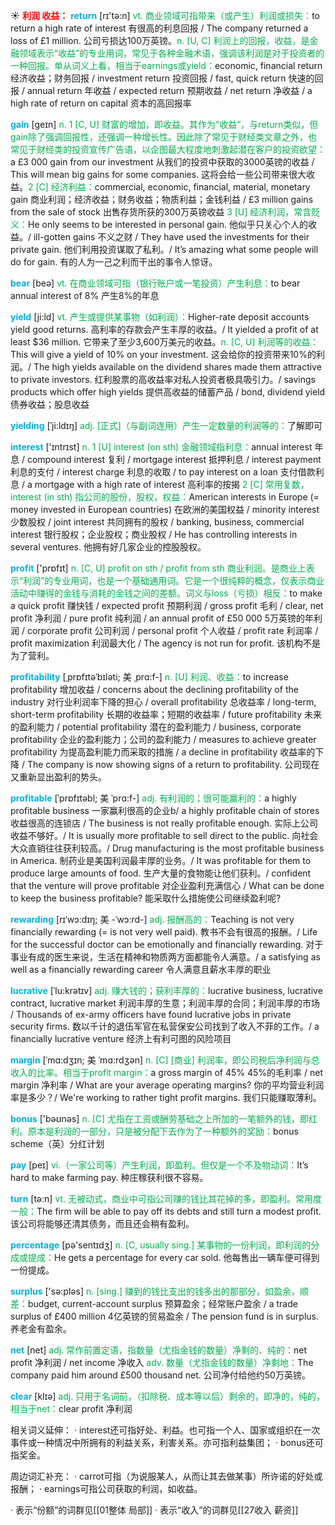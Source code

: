 ☀ <font color="red">**利润 收益：**</font>
<font color="sky blue">**return**</font> [rɪ'tə:n] 
<font color="#00b050">vt. 商业领域可指带来（或产生）利润或损失：</font>to return a high rate of interest 有很高的利息回报 / The company returned a loss of £1 million. 公司亏损达100万英镑。<font color="#00b050">n. [U, C] 利润上的回报，收益，是金融领域表示“收益”的专业用词，常见于各种金融术语，强调该利润是对于投资者的一种回报。单从词义上看，相当于earnings或yield：</font>economic, financial return 经济收益；财务回报 / investment return 投资回报 / fast, quick return 快速的回报 / annual return 年收益 / expected return 预期收益 / net return 净收益 / a high rate of return on capital 资本的高回报率

<font color="sky blue">**gain**</font> [ɡeɪn] 
<font color="#00b050">n. 1 [C, U] 财富的增加，即收益。其作为“收益”，与return类似，但gain除了强调回报性，还强调一种增长性。因此除了常见于财经类文章之外，也常见于财经类的投资宣传广告语，以企图最大程度地刺激起潜在客户的投资欲望：</font>a £3 000 gain from our investment 从我们的投资中获取的3000英镑的收益 / This will mean big gains for some companies. 这将会给一些公司带来很大收益。<font color="#00b050">2 [C] 经济利益：</font>commercial, economic, financial, material, monetary gain 商业利润；经济收益；财务收益；物质利益；金钱利益 / £3 million gains from the sale of stock 出售存货所获的300万英镑收益 <font color="#00b050">3 [U] 经济利润，常含贬义：</font>He only seems to be interested in personal gain. 他似乎只关心个人的收益。/ ill-gotten gains 不义之财 / They have used the investments for their private gain. 他们利用投资谋取了私利。/ It’s amazing what some people will do for gain. 有的人为一己之利而干出的事令人惊讶。

<font color="sky blue">**bear**</font> [beə] 
<font color="#00b050">vt. 在商业领域可指（银行账户或一笔投资）产生利息：</font>to bear annual interest of 8% 产生8%的年息
           
<font color="sky blue">**yield**</font> [ji:ld]
<font color="#00b050">vt. 产生或提供某事物（如利润）：</font>Higher-rate deposit accounts yield good returns. 高利率的存款会产生丰厚的收益。/ It yielded a profit of at least $36 million. 它带来了至少3,600万美元的收益。<font color="#00b050">n. [C, U] 利润等的收益：</font>This will give a yield of 10% on your investment. 这会给你的投资带来10%的利润。/ The high yields available on the dividend shares made them attractive to private investors. 红利股票的高收益率对私人投资者极具吸引力。/ savings products which offer high yields 提供高收益的储蓄产品 / bond, dividend yield 债券收益；股息收益
           
<font color="sky blue">**yielding**</font> [ˈji:ldɪŋ]
<font color="#00b050">adj. [正式]（与副词连用）产生一定数量的利润等的：</font>了解即可

<font color="sky blue">**interest**</font> ['ɪntrɪst] 
<font color="#00b050">n. 1 [U] interest (on sth) 金融领域指利息：</font>annual interest 年息 / compound interest 复利 / mortgage interest 抵押利息 / interest payment 利息的支付 / interest charge 利息的收取 / to pay interest on a loan 支付借款利息 / a mortgage with a high rate of interest 高利率的按揭 <font color="#00b050">2 [C] 常用复数，interest (in sth) 指公司的股份，股权，权益：</font>American interests in Europe (= money invested in European countries) 在欧洲的美国权益 / minority interest 少数股权 / joint interest 共同拥有的股权 / banking, business, commercial interest 银行股权；企业股权；商业股权 / He has controlling interests in several ventures. 他拥有好几家企业的控股股权。

<font color="sky blue">**profit**</font> ['prɒfɪt] 
<font color="#00b050">n. [C, U] profit on sth / profit from sth 商业利润。是商业上表示“利润”的专业用词，也是一个基础通用词。它是一个很纯粹的概念，仅表示商业活动中赚得的金钱与消耗的金钱之间的差额。词义与loss（亏损）相反：</font>to make a quick profit 赚快钱 / expected profit 预期利润 / gross profit 毛利 / clear, net profit 净利润 / pure profit 纯利润 / an annual profit of £50 000 5万英镑的年利润 / corporate profit 公司利润 / personal profit 个人收益 / profit rate 利润率 / profit maximization 利润最大化 / The agency is not run for profit. 该机构不是为了营利。
                      
<font color="sky blue">**profitability**</font> [ˌprɒfɪtəˈbɪləti; 美 ˌprɑ:f-]
<font color="#00b050">n. [U] 利润、收益：</font>to increase profitability 增加收益 / concerns about the declining profitability of the industry 对行业利润率下降的担心 / overall profitability 总收益率 / long-term, short-term profitability 长期的收益率；短期的收益率 / future profitability 未来的盈利能力 / potential profitability 潜在的盈利能力 / business, corporate profitability 企业的盈利能力；公司的盈利能力 / measures to achieve greater profitability 为提高盈利能力而采取的措施 / a decline in profitability 收益率的下降 / The company is now showing signs of a return to profitability. 公司现在又重新显出盈利的势头。
           
<font color="sky blue">**profitable**</font> [ˈprɒfɪtəbl; 美 ˈprɑ:f-]
<font color="#00b050">adj. 有利润的；很可能赢利的：</font>a highly profitable business 一家赢利很高的企业b/ a highly profitable chain of stores 收益很高的连锁店 / The business is not really profitable enough. 实际上公司收益不够好。/ It is usually more profitable to sell direct to the public. 向社会大众直销往往获利较高。/ Drug manufacturing is the most profitable business in America. 制药业是美国利润最丰厚的业务。/ It was profitable for them to produce large amounts of food. 生产大量的食物能让他们获利。/ confident that the venture will prove profitable 对企业盈利充满信心 / What can be done to keep the business profitable? 能采取什么措施使公司继续盈利呢?      
    
<font color="sky blue">**rewarding**</font> [rɪˈwɔ:dɪŋ; 美 -ˈwɔ:rd-]
<font color="#00b050">adj. 报酬高的：</font>Teaching is not very financially rewarding (= is not very well paid). 教书不会有很高的报酬。/ Life for the successful doctor can be emotionally and financially rewarding. 对于事业有成的医生来说，生活在精神和物质两方面都能令人满意。/ a satisfying as well as a financially rewarding career 令人满意且薪水丰厚的职业

<font color="sky blue">**lucrative**</font> [ˈlu:krətɪv]
<font color="#00b050">adj. 赚大钱的；获利丰厚的：</font>lucrative business, lucrative contract, lucrative market 利润丰厚的生意；利润丰厚的合同；利润丰厚的市场 / Thousands of ex-army officers have found lucrative jobs in private security firms. 数以千计的退伍军官在私营保安公司找到了收入不菲的工作。/ a financially lucrative venture 经济上有利可图的风险项目

<font color="sky blue">**margin**</font> [ˈmɑ:dʒɪn; 美 ˈmɑ:rdʒən]
<font color="#00b050">n. [C] [商业] 利润率，即公司税后净利润与总收入的比率。相当于profit margin：</font>a gross margin of 45% 45%的毛利率 / net margin 净利率 / What are your average operating margins? 你的平均营业利润率是多少？/ We're working to rather tight profit margins. 我们只能赚取薄利。
 
<font color="sky blue">**bonus**</font> ['bəʊnəs] 
<font color="#00b050">n. [C] 尤指在工资或酬劳基础之上所加的一笔额外的钱，即红利。原本是利润的一部分，只是被分配下去作为了一种额外的奖励：</font>bonus scheme（英）分红计划

<font color="sky blue">**pay**</font> [peɪ] 
<font color="#00b050">vi.（一家公司等）产生利润，即盈利。但仅是一个不及物动词：</font>It’s hard to make farming pay. 种庄稼获利很不容易。

<font color="sky blue">**turn**</font> [tə:n] 
<font color="#00b050">vt. 无被动式，商业中可指公司赚的钱比其花掉的多，即盈利。常用度一般：</font>The firm will be able to pay off its debts and still turn a modest profit. 该公司将能够还清其债务，而且还会稍有盈利。

<font color="sky blue">**percentage**</font> [pə'sentɪdӡ] 
<font color="#00b050">n. [C, usually sing.] 某事物的一份利润，即利润的分成或提成：</font>He gets a percentage for every car sold. 他每售出一辆车便可得到一份提成。

<font color="sky blue">**surplus**</font> ['sə:pləs] 
<font color="#00b050">n. [sing.] 赚到的钱比支出的钱多出的那部分，如盈余，顺差：</font>budget, current-account surplus 预算盈余；经常账户盈余 / a trade surplus of £400 million 4亿英镑的贸易盈余 / The pension fund is in surplus. 养老金有盈余。

<font color="sky blue">**net**</font> [net] 
<font color="#00b050">adj. 常作前置定语，指数量（尤指金钱的数量）净剩的、纯的：</font>net profit 净利润 / net income 净收入 <font color="#00b050">adv. 数量（尤指金钱的数量）净剩地：</font>The company paid him around £500 thousand net. 公司净付给他约50万英镑。

<font color="sky blue">**clear**</font> [klɪə] 
<font color="#00b050">adj. 只用于名词前，（扣除税、成本等以后）剩余的，即净的，纯的，相当于net：</font>clear profit 净利润

相关词义延伸：
· interest还可指好处、利益。也可指一个人、国家或组织在一次事件或一种情况中所拥有的利益关系，利害关系。亦可指利益集团；
· bonus还可指奖金。

周边词汇补充：
· carrot可指（为说服某人，从而让其去做某事）所许诺的好处或报酬；
· earnings可指公司获取的利润，如收益。

· 表示“份额”的词群见[[01整体 局部]]
· 表示“收入”的词群见[[27收入 薪资]]
